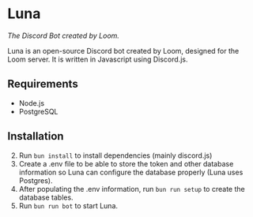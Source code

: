 # Luna
*The Discord Bot created by Loom.*

Luna is an open-source Discord bot created by Loom, designed for the Loom server. It is written in Javascript using Discord.js.

## Requirements
- Node.js
- PostgreSQL

## Installation

2. Run `bun install` to install dependencies (mainly discord.js)
3. Create a .env file to be able to store the token and other database information so Luna can configure the database properly (Luna uses Postgres).
4. After populating the .env information, run `bun run setup` to create the database tables.
5. Run `bun run bot` to start Luna.
